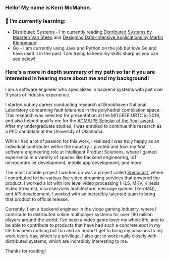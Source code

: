 ### Hello! My name is Kerri McMahon. 

### 🌱 I’m currently learning:
- Distributed Systems - I'm currently reading [Distributed Systems by Maarten Van Steen](https://www.amazon.com/dp/9081540637?psc=1&ref=ppx_yo2ov_dt_b_product_details) and [Designing Data-Intensive Applications by Martin Kleppmann](https://www.amazon.com/dp/1449373321?psc=1&ref=ppx_yo2ov_dt_b_product_details)!
- Go - I am currently using Java and Python on the job but love Go and have used it in the past. I am trying to keep my skills sharp as you can see below!

### Here's a more in depth summary of my path so far if you are interested in hearing more about me and my background!
I am a software engineer who specializes in backend systems with just over 3 years of industry experience.

I started out my career conducting research at Brookhaven National Laboratory concerning fault tolerance in the polyhedral compilation space. This research was selected for presentation at the MIT/IEEE URTC in 2019, and also helped qualify me for the [ACM/UPE Scholar of the Year award.](https://dl.acm.org/doi/10.1145/3362037) After my undergraduate studies, I was enrolled to continue this research as a PhD candidate at the University of Oklahoma.

While I had a lot of passion for this work, I realized I was truly happy as an individual contributer within the industry. I pivoted and took my first software engineering role at Intelligent Product Solutions, where I gained experience in a variety of spaces like backend engineering, IoT microcontroller development, mobile app development, and more. 

The most notable project I worked on was a project called [Spiriocast](https://www.steinway.com/spirio/spirio-r/spiriocast), where I contributed to the various live video streaming services that powered the product. I worked a lot with low level video processing (HLS, MKV, Kinesis Video Streams), microservices architecture, message queues (ZeroMQ), and API development. I worked with an incredibly talented team to bring that product to official release.

Currently, I am a backend engineer in the video gaming industry, where I contribute to distributed online multiplayer systems for over 180 million players around the world. I've been a video game lover my whole life, and to be able to contribute to products that have had such a concrete spot in my life has been nothing but fun and an honor! I get to bring my passions to my work every day, which is a privilege. I also get to work really closely with distributed systems, which are incredibly interesting to me.

Thanks for reading!
